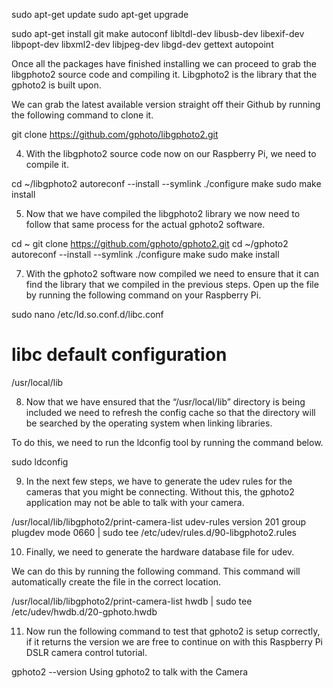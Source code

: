 sudo apt-get update
sudo apt-get upgrade


sudo apt-get install git make autoconf libltdl-dev libusb-dev libexif-dev libpopt-dev libxml2-dev libjpeg-dev libgd-dev gettext autopoint

Once all the packages have finished installing we can proceed to grab the libgphoto2 source code and compiling it. Libgphoto2 is the library that the gphoto2 is built upon.

We can grab the latest available version straight off their Github by running the following command to clone it.

git clone https://github.com/gphoto/libgphoto2.git

4. With the libgphoto2 source code now on our Raspberry Pi, we need to compile it.

cd ~/libgphoto2
autoreconf --install --symlink
./configure
make
sudo make install

5. Now that we have compiled the libgphoto2 library we now need to follow that same process for the actual gphoto2 software.

cd ~
git clone https://github.com/gphoto/gphoto2.git
cd ~/gphoto2
autoreconf --install --symlink
./configure
make
sudo make install

7. With the gphoto2 software now compiled we need to ensure that it can find the library that we compiled in the previous steps.
Open up the file by running the following command on your Raspberry Pi.

sudo nano /etc/ld.so.conf.d/libc.conf

# libc default configuration
/usr/local/lib


8. Now that we have ensured that the “/usr/local/lib” directory is being included we need to refresh the config cache so that the directory will be searched by the operating system when linking libraries.

To do this, we need to run the ldconfig tool by running the command below.

sudo ldconfig

9. In the next few steps, we have to generate the udev rules for the cameras that you might be connecting. Without this, the gphoto2 application may not be able to talk with your camera.

/usr/local/lib/libgphoto2/print-camera-list udev-rules version 201 group plugdev mode 0660 | sudo tee /etc/udev/rules.d/90-libgphoto2.rules

10. Finally, we need to generate the hardware database file for udev.

We can do this by running the following command. This command will automatically create the file in the correct location.

/usr/local/lib/libgphoto2/print-camera-list hwdb | sudo tee /etc/udev/hwdb.d/20-gphoto.hwdb

11. Now run the following command to test that gphoto2 is setup correctly, if it returns the version we are free to continue on with this Raspberry Pi DSLR camera control tutorial.

gphoto2 --version
Using gphoto2 to talk with the Camera
